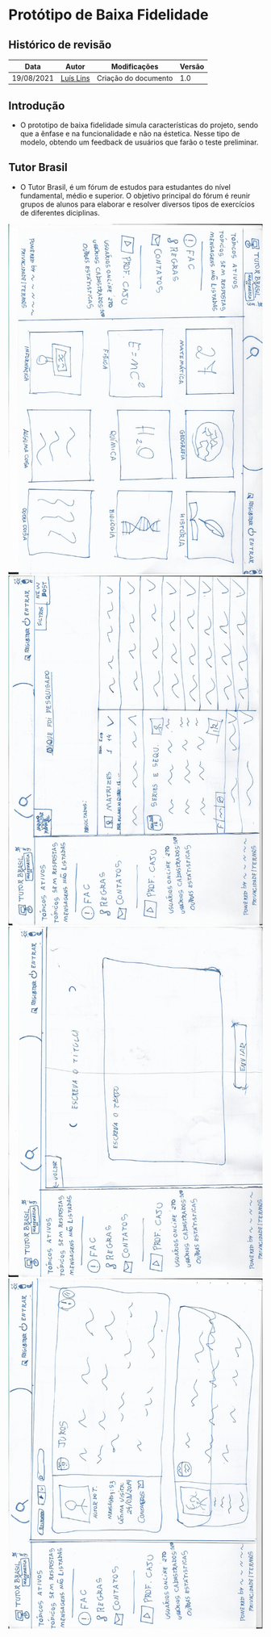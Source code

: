 # Protótipo de Baixa Fidelidade

## Histórico de revisão

| Data | Autor | Modificações | Versão |
| ---- | ----- | ------------ | ------ |
| 19/08/2021 | [Luís Lins](https://github.com/luisgaboardi) | Criação do documento | 1.0 |

## Introdução

* O prototipo de baixa fidelidade simula características do projeto, sendo que a ênfase e na funcionalidade e não na éstetica. Nesse tipo de modelo, obtendo um feedback de usuários que farão o teste preliminar. 

## Tutor Brasil

* O Tutor Brasil, é um fórum de estudos para estudantes do nível fundamental, médio e superior. O objetivo principal do fórum é reunir grupos de alunos para elaborar e resolver diversos tipos de exercícios de diferentes diciplinas. 

![](../../docs/assets/low-prototype/low-prototype-01.jpeg)
![](../../docs/assets/low-prototype/low-prototype-02.jpeg)
![](../../docs/assets/low-prototype/low-prototype-03.jpeg)
![](../../docs/assets/low-prototype/low-prototype-04.jpeg)